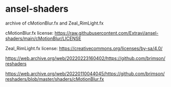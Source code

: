 # ansel-shaders

archive of cMotionBlur.fx and Zeal_RimLight.fx

cMotionBlur.fx license: https://raw.githubusercontent.com/Extravi/ansel-shaders/main/cMotionBlur/LICENSE

Zeal_RimLight.fx license: https://creativecommons.org/licenses/by-sa/4.0/

https://web.archive.org/web/20220223160402/https://github.com/brimson/reshaders

https://web.archive.org/web/20220110044045/https://github.com/brimson/reshaders/blob/master/shaders/cMotionBlur.fx
